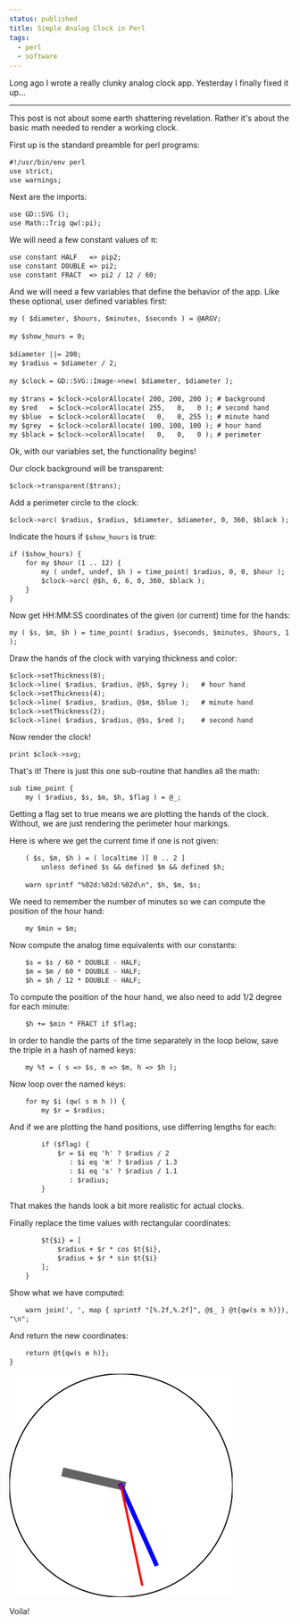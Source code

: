 ```yaml
---                                                                                                                                                                          
status: published
title: Simple Analog Clock in Perl
tags:
  - perl
  - software
---
```


Long ago I wrote a really clunky analog clock app. Yesterday I finally fixed it up...

---

This post is not about some earth shattering revelation.  Rather it's about the basic math needed to render a working clock.

First up is the standard preamble for perl programs:

    #!/usr/bin/env perl
    use strict;
    use warnings;

Next are the imports:

    use GD::SVG ();
    use Math::Trig qw(:pi);

We will need a few constant values of π:

    use constant HALF   => pip2;
    use constant DOUBLE => pi2;
    use constant FRACT  => pi2 / 12 / 60;

And we will need a few variables that define the behavior of the app.  Like these optional, user defined variables first:

    my ( $diameter, $hours, $minutes, $seconds ) = @ARGV;

    my $show_hours = 0;

    $diameter ||= 200;
    my $radius = $diameter / 2;

    my $clock = GD::SVG::Image->new( $diameter, $diameter );

    my $trans = $clock->colorAllocate( 200, 200, 200 ); # background
    my $red   = $clock->colorAllocate( 255,   0,   0 ); # second hand
    my $blue  = $clock->colorAllocate(   0,   0, 255 ); # minute hand
    my $grey  = $clock->colorAllocate( 100, 100, 100 ); # hour hand
    my $black = $clock->colorAllocate(   0,   0,   0 ); # perimeter

Ok, with our variables set, the functionality begins!

Our clock background will be transparent:

    $clock->transparent($trans);

Add a perimeter circle to the clock:

    $clock->arc( $radius, $radius, $diameter, $diameter, 0, 360, $black );

Indicate the hours if `$show_hours` is true:

    if ($show_hours) {
        for my $hour (1 .. 12) {
            my ( undef, undef, $h ) = time_point( $radius, 0, 0, $hour );
            $clock->arc( @$h, 6, 6, 0, 360, $black );
        }
    }

Now get HH:MM:SS coordinates of the given (or current) time for the hands:

    my ( $s, $m, $h ) = time_point( $radius, $seconds, $minutes, $hours, 1 );

Draw the hands of the clock with varying thickness and color:

    $clock->setThickness(8);
    $clock->line( $radius, $radius, @$h, $grey );   # hour hand
    $clock->setThickness(4);
    $clock->line( $radius, $radius, @$m, $blue );   # minute hand
    $clock->setThickness(2);
    $clock->line( $radius, $radius, @$s, $red );    # second hand

Now render the clock!

    print $clock->svg;

That's it!  There is just this one sub-routine that handles all the math:

    sub time_point {
        my ( $radius, $s, $m, $h, $flag ) = @_;

Getting a flag set to true means we are plotting the hands of the clock.  Without, we are just rendering the perimeter hour markings.

Here is where we get the current time if one is not given:

        ( $s, $m, $h ) = ( localtime )[ 0 .. 2 ]
            unless defined $s && defined $m && defined $h;

        warn sprintf "%02d:%02d:%02d\n", $h, $m, $s;

We need to remember the number of minutes so we can compute the position of the hour hand:

        my $min = $m;

Now compute the analog time equivalents with our constants:

        $s = $s / 60 * DOUBLE - HALF;
        $m = $m / 60 * DOUBLE - HALF;
        $h = $h / 12 * DOUBLE - HALF;

To compute the position of the hour hand, we also need to add 1/2 degree for each minute:

        $h += $min * FRACT if $flag;

In order to handle the parts of the time separately in the loop below, save the triple in a hash of named keys:

        my %t = ( s => $s, m => $m, h => $h );

Now loop over the named keys:

        for my $i (qw( s m h )) {
            my $r = $radius;

And if we are plotting the hand positions, use differring lengths for each:

            if ($flag) {
                $r = $i eq 'h' ? $radius / 2
                   : $i eq 'm' ? $radius / 1.3
                   : $i eq 's' ? $radius / 1.1
                   : $radius;
            }

That makes the hands look a bit more realistic for actual clocks.

Finally replace the time values with rectangular coordinates:

            $t{$i} = [
                $radius + $r * cos $t{$i},
                $radius + $r * sin $t{$i}
            ];
        }

Show what we have computed:

        warn join(', ', map { sprintf "[%.2f,%.2f]", @$_ } @t{qw(s m h)}), "\n";

And return the new coordinates:

        return @t{qw(s m h)};
    }

![clock.svg](clock.svg)

Voila!
